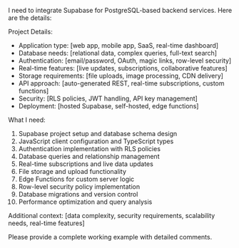 I need to integrate Supabase for PostgreSQL-based backend services. Here are the details:

Project Details:

- Application type: [web app, mobile app, SaaS, real-time dashboard]
- Database needs: [relational data, complex queries, full-text search]
- Authentication: [email/password, OAuth, magic links, row-level security]
- Real-time features: [live updates, subscriptions, collaborative features]
- Storage requirements: [file uploads, image processing, CDN delivery]
- API approach: [auto-generated REST, real-time subscriptions, custom functions]
- Security: [RLS policies, JWT handling, API key management]
- Deployment: [hosted Supabase, self-hosted, edge functions]

What I need:

1. Supabase project setup and database schema design
2. JavaScript client configuration and TypeScript types
3. Authentication implementation with RLS policies
4. Database queries and relationship management
5. Real-time subscriptions and live data updates
6. File storage and upload functionality
7. Edge Functions for custom server logic
8. Row-level security policy implementation
9. Database migrations and version control
10. Performance optimization and query analysis

Additional context: [data complexity, security requirements, scalability needs, real-time features]

Please provide a complete working example with detailed comments.
